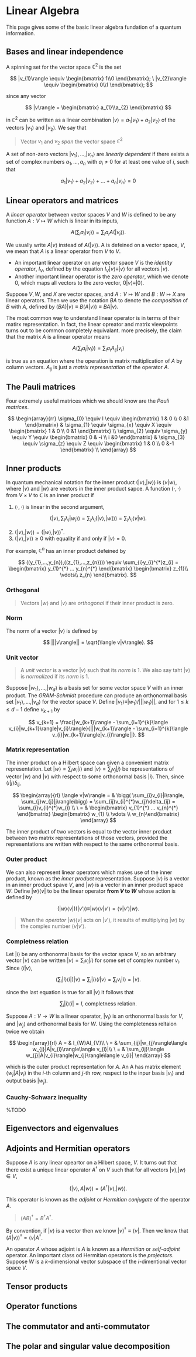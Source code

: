 # Linear Algebra

This page gives some of the basic linear algebra fundation of a quantum information.

## Bases and linear independence

A spinning set for the vector space $\mathbb{C}^{2}$ is the set 

$$
|v_{1}\rangle \equiv \begin{bmatrix} 1\\0 \end{bmatrix}; \ |v_{2}\rangle \equiv \begin{bmatrix} 0\\1 \end{bmatrix};
$$

since any vector 

$$
|v\rangle = \begin{bmatrix} a_{1}\\a_{2} \end{bmatrix}
$$

in $\mathbb{C}^{2}$ can be written as a linear combination $|v\rangle = a_{1}|v_{1}\rangle + a_{2}|v_{2}\rangle$ of the vectors $|v_{1}\rangle$ and $|v_{2}\rangle$. We say that 
> Vector $v_{1}$ and $v_{2}$ *span* the vector space $\mathbb{C}^{2}$

A set of non-zero vectors $|v_{1}\rangle, ..., |v_{n}\rangle$ are *linearly dependent* if there exists a set of complex numbers $a_{1},...,a_{n}$ with $a_{i} \neq 0$ for at least one value of $i$, such that 

$$
a_{1}|v_{1}\rangle + a_{2}|v_{2}\rangle + ... + a_{n}|v_{n}\rangle = 0
$$

## Linear operators and matrices

A *linear operator* between vector spaces $V$ and $W$ is defined to be any function $A:V \mapsto W$ which is linear in its inputs,

$$
A\bigg(\sum_{i}a_{i}|v_{i}\rangle\bigg) = \sum_{i}a_{i}A (|v_{i}\rangle).
$$

We usually write $A|v\rangle$ instead of $A(|v\rangle)$. A is defeined on a vector space, $V$, we mean that $A$ is a linear operator from $V$ to $V$. 

-   An important linear operator on any vector space $V$ is the *identity operator*, $I_{V}$, defined by the equation $I_{V}|v\rangle \equiv |v\rangle$ for all vectors $|v\rangle$.
-   Another important linear operator is the *zero operator*, which we denote $0$, which maps all vectors to the zero vector, $0|v\rangle \equiv |0\rangle$.

Suppose $V,W$, and $X$ are vector spaces, and $A: V \mapsto W$ and $B: W\mapsto X$ are linear operators. Then we use the notation $BA$ to denote the *composition* of $B$ with $A$, defined by $(BA)|v\rangle \equiv B(A|v\rangle) \equiv BA|v\rangle$.

The most common way to understand linear operator is in terms of their matirx representation. In fact, the linear opreator and matrix viewpoints turns out to be common completely equivalant. more precisely, the claim that the matrix $A$ is a linear operator means

$$
A\bigg( \sum_{i}a_{i}|v_{i}\rangle\bigg) = \sum_{i}a_{i}A_{ij}|v_{i}\rangle
$$

is true as an equation where the operation is matrix multiplication of $A$ by column vectors. $A_{ij}$ is just a *matrix representation* of the operator $A$.

## The Pauli matrices 

Four extremely useful matrices which we should know are the *Pauli matrices*.

$$
\begin{array}{rr}
\sigma_{0} \equiv I \equiv \begin{bmatrix} 1 & 0 \\ 0 &1 \end{bmatrix} & 
\sigma_{1} \equiv \sigma_{x} \equiv X \equiv \begin{bmatrix} 1 & 0 \\ 0 &1 \end{bmatrix} \\
\sigma_{2} \equiv \sigma_{y} \equiv Y \equiv \begin{bmatrix} 0 & -i \\ i &0 \end{bmatrix} &
\sigma_{3} \equiv \sigma_{z} \equiv Z \equiv \begin{bmatrix} 1 & 0 \\ 0 &-1 \end{bmatrix} \\
\end{array}
$$

## Inner products
In quantum mechanical notation for the inner product $(|v\rangle,|w\rangle)$ is $\langle v|w\rangle$, where $|v\rangle$ and $|w\rangle$ are vectors in the inner product sapce. A function $(\cdot,\cdot)$ from $V\times V$ to $\mathbb{C}$ is an inner product if 

1.  $(\cdot,\cdot)$ is linear in the second argument,

$$
\bigg(|v\rangle , \sum_{i}\lambda_{i}|w_{i}\rangle \bigg) = \sum_{i}\lambda_{i}(|v\rangle,|w]\rangle) = \sum_{i}\lambda_{i}\langle v|w\rangle.
$$

2.  $(|v\rangle,|w\rangle) = (|w\rangle,|v\rangle)^{*}$.
3.  $(|v\rangle,|v\rangle) \geq 0$ with equality if and only if $|v\rangle = 0$.

For example, $\mathbb{C}^{n}$ has an inner product defeined by 

$$
((y_{1},...,y_{n}),((z_{1},...,z_{n}))) \equiv \sum_{i}y_{i}^{*}z_{i} = \begin{bmatrix} y_{1}^{*} ... y_{n}^{*} \end{bmatrix} \begin{bmatrix} z_{1}\\ \vdots\\ z_{n} \end{bmatrix}.
$$

### Orthogonal
> Vectors $|w\rangle$ and $|v\rangle$ are *orthogonal* if their inner product is zero.

### Norm
The norm of a vector $|v\rangle$ is defined by 

$$
|||v\rangle|| = \sqrt{\langle v|v\rangle}.
$$

### Unit vector
> A *unit vector* is a vector $|v\rangle$ such that its *norm* is 1.
We also say taht $|v\rangle$ is *normalized* if its *norm* is 1.

Suppose $|w_{1}\rangle,...,|w_{d}\rangle$ is a basis set for some vector space $V$ with an inner product. The *GRAM-Schmidt* procedure can produce an orthonormal basis set $|v_{1}\rangle,...,|v_{d}\rangle$ for the vector space $V$. Define $|v_{1}\rangle \equiv |w_{1}\rangle/|||w_{1}\rangle||$, and for $1\leq k \leq d-1$ define $v_{k+1}$ by

$$
v_{k+1} = \frac{|w_{k+1}\rangle - \sum_{i=1}^{k}\langle v_{i}|w_{k+1}\rangle|v_{i}\rangle}{|||w_{k+1}\rangle - \sum_{i=1}^{k}\langle v_{i}|w_{k+1}\rangle|v_{i}\rangle||}.
$$

### Matrix representation
The inner product on a Hilbert space can given a convenient matrix representation. Let $|w\rangle = \sum_{i}w_{i}|i\rangle$ and $|v\rangle = \sum_{j}v_{j}|j\rangle$ be representations of vector $|w\rangle$ and $|v\rangle$ with respect to some orthonormal basis $|i\rangle$. Then, since $\langle i |j\rangle\delta_{ij}$,

$$
\begin{array}{rl}
\langle v|w\rangle = & \bigg( \sum_{i}v_{i}|i\rangle, \sum_{j}w_{j}|j\rangle\bigg) = \sum_{ij}v_{i}^{*}w_{j}\delta_{ij} = \sum_{i}v_{i}^{*}w_{i} \\
\ = & \begin{bmatrix} v_{1}^{*} ... v_{n}^{*} \end{bmatrix} \begin{bmatrix} w_{1} \\ \vdots \\ w_{n}\end{bmatrix}
\end{array}
$$

The inner product of two vectors is equal to the vector inner product between two matrix representations of those vectors, provided the representations are written with respect to the same orthonormal basis.

### Outer product
We can also represent linear operators which makes use of the inner product, known as the *inner product* representation. Suppose $|v\rangle$ is a vector in an inner product spave $V$, and $|w\rangle$ is a vector in an inner product space $W$. Define $|w\rangle\langle v|$ to be the linear operator **from $V$ to $W$** whose action is defined by 

$$
(|w\rangle \langle v|)(|v'\rangle) \equiv |w\rangle \langle v|v'\rangle = \langle v|v' \rangle|w\rangle.
$$

> When the *operator* $|w\rangle \langle v|$ acts on $|v'\rangle$, it results of multiplying $|w\rangle$ by the complex number $\langle v|v' \rangle$.

### Completness relation

Let $|i\rangle$ be any orthonormal basis for the vector space $V$, so an arbitrary vector $|v\rangle$ can be written $|v\rangle = \sum_{i}v_{i}|i\rangle$ for some set of complex number $v_{i}$. Since $\langle i|v\rangle$,

$$
\bigg( \sum_{i}|i\rangle\langle i|\bigg)|v\rangle = \sum_{i}|i\rangle\langle i|v\rangle = \sum_{i}v_{i}|i\rangle = |v\rangle.
$$

since the last equation is true for all $|v\rangle$ it follows that 

$$
\sum_{i}|i\rangle\langle i | = I, \ \text{completness relation}.
$$

Suppose $A: V \rightarrow W$ is a linear operator, $|v_{i}\rangle$ is an orthonormal basis for $V$, and $|w_{j}\rangle$ and orthonormal basis for $W$. Using the completeness reltaion twice we obtain

$$
\begin{array}{rl}
A = & I_{W}AI_{V}\\
\ = & \sum_{ij}|w_{j}\rangle\langle w_{j}|A|v_{i}\rangle\langle v_{i}|\\
\ = & \sum_{ij}\langle w_{j}|A|v_{i}\rangle|w_{j}\rangle\langle v_{i}|
\end{array}
$$

which is the outer product representation for $A$. An A has matrix element $\langle w_{j}|A|v_{i}\rangle$ in the $i$-th column and $j$-th row, respect to the inpur basis $|v_{i}\rangle$ and output basis $|w_{j}\rangle$.

### Cauchy-Schwarz inequality
%TODO

## Eigenvectors and eigenvalues 

## Adjoints and Hermitian operators 
Suppose $A$ is any linear opeartor on a Hilbert space, $V$. It turns out that there exist a unique linear operator $A^{\dagger}$ on $V$ such that for all vectors $|v\rangle, |w\rangle \in V$,

$$
(|v\rangle,A|w\rangle) = (A^{\dagger}|v\rangle,|w\rangle).
$$

This operator is known as the *adjoint* or *Hermitian conjugate* of the operator $A$. 

> $(AB)^{\dagger} = B^{\dagger}A^{\dagger}$. 

By convention, if $|v\rangle$ is a vector then we know $|v\rangle^{\dagger} \equiv \langle v|$. Then we know that $(A|v\rangle)^{\dagger} = \langle v|A^{\dagger}$.

An operator $A$ whose adjoint is $A$ is known as a *Hermitian* or *self-adjoint* operator. An important class od Hermitian operators is the *projectors*. Suppose $W$ is a $k$-dimensional vector subspace of the $i$-dimentional vector space $V$.


## Tensor products 

## Operator functions

## The commutator and anti-commutator

## The polar and singular value decomposition